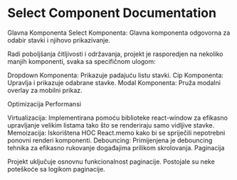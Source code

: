 # Select Component Documentation

Glavna Komponenta
Select Komponenta: Glavna komponenta odgovorna za odabir stavki i njihovo prikazivanje.

Radi poboljšanja čitljivosti i održavanja, projekt je rasporedjen na nekoliko manjih komponenti, svaka sa specifičnom ulogom:

Dropdown Komponenta: Prikazuje padajuću listu stavki.
Cip Komponenta: Upravlja i prikazuje odabrane stavke.
Modal Komponenta: Pruža modalni overlay za mobilni prikaz.

Optimizacija Performansi

Virtualizacija: Implementirana pomoću biblioteke react-window za efikasno upravljanje velikim listama tako što se renderiraju samo vidljive stavke.
Memoizacija: Iskorištena HOC React.memo kako bi se spriječili nepotrebni ponovni renderi komponenti.
Debouncing: Primijenjena je debouncing tehnika za efikasno rukovanje događajima prilikom skrolovanja.
Paginacija

Projekt uključuje osnovnu funkcionalnost paginacije. Postojale su neke poteškoće sa logikom paginacije.

